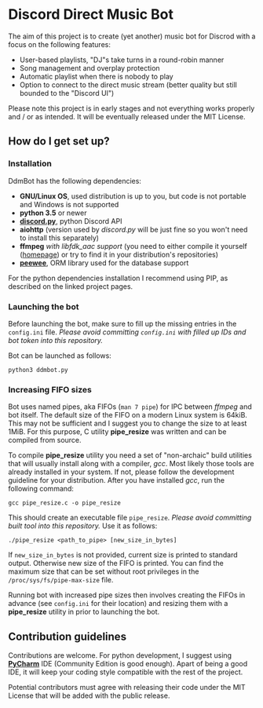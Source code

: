 # Discord Direct Music Bot #

The aim of this project is to create (yet another) music bot for Discrod with a focus on the following features:

* User-based playlists, "DJ"s take turns in a round-robin manner
* Song management and overplay protection
* Automatic playlist when there is nobody to play
* Option to connect to the direct music stream (better quality but still bounded to the "Discord UI")

Please note this project is in early stages and not everything works properly and / or as intended. It will be eventually released under the MIT License.

## How do I get set up? ##

### Installation ###

DdmBot has the following dependencies:

* **GNU/Linux OS**, used distribution is up to you, but code is not portable and Windows is not supported
* **python 3.5** or newer
* [**discord.py**](https://github.com/Rapptz/discord.py), python Discord API
* **aiohttp** (version used by *discord.py* will be just fine so you won't need to install this separately)
* **ffmpeg** *with libfdk_aac support* (you need to either compile it yourself ([homepage](https://ffmpeg.org/)) or try to find it in your distribution's repositories)
* [**peewee**](https://github.com/coleifer/peewee), ORM library used for the database support

For the python dependencies installation I recommend using PIP, as described on the linked project pages.

### Launching the bot ###

Before launching the bot, make sure to fill up the missing entries in the `config.ini` file. *Please avoid committing `config.ini` with filled up IDs and bot token into this repository.*

Bot can be launched as follows:
```
python3 ddmbot.py
```

### Increasing FIFO sizes ###

Bot uses named pipes, aka FIFOs (`man 7 pipe`) for IPC between *ffmpeg* and bot itself. The default size of the FIFO on a modern Linux system is 64kiB. This may not be sufficient and I suggest you to change the size to at least 1MiB. For this purpose, C utility **pipe_resize** was written and can be compiled from source.

To compile **pipe_resize** utility you need a set of "non-archaic" build utilities that will usually install along with a compiler, *gcc*. Most likely those tools are already installed in your system. If not, please follow the development guideline for your distribution. After you have installed *gcc*, run the following command:
```
gcc pipe_resize.c -o pipe_resize
```
This should create an executable file `pipe_resize`. *Please avoid committing built tool into this repository.* Use it as follows:
```
./pipe_resize <path_to_pipe> [new_size_in_bytes]
```
If `new_size_in_bytes` is not provided, current size is printed to standard output. Otherwise new size of the FIFO is printed. You can find the maximum size that can be set without root privileges in the `/proc/sys/fs/pipe-max-size` file.

Running bot with increased pipe sizes then involves creating the FIFOs in advance (see `config.ini` for their location) and resizing them with a **pipe_resize** utility in prior to launching the bot.

## Contribution guidelines ##

Contributions are welcome. For python development, I suggest using [**PyCharm**](http://www.jetbrains.com/pycharm/) IDE (Community Edition is good enough). Apart of being a good IDE, it will keep your coding style compatible with the rest of the project.

Potential contributors must agree with releasing their code under the MIT License that will be added with the public release.
